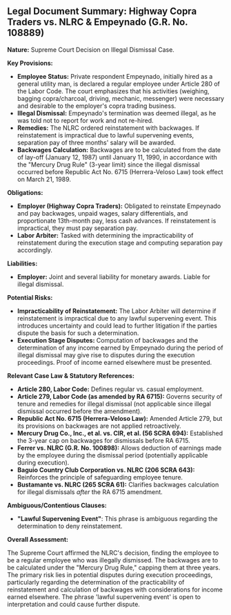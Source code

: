 ## Legal Document Summary: Highway Copra Traders vs. NLRC & Empeynado (G.R. No. 108889)

**Nature:** Supreme Court Decision on Illegal Dismissal Case.

**Key Provisions:**

*   **Employee Status:** Private respondent Empeynado, initially hired as a general utility man, is declared a regular employee under Article 280 of the Labor Code. The court emphasizes that his activities (weighing, bagging copra/charcoal, driving, mechanic, messenger) were necessary and desirable to the employer's copra trading business.
*   **Illegal Dismissal:** Empeynado's termination was deemed illegal, as he was told not to report for work and not re-hired.
*   **Remedies:** The NLRC ordered reinstatement with backwages. If reinstatement is impractical due to lawful supervening events, separation pay of three months' salary will be awarded.
*   **Backwages Calculation:** Backwages are to be calculated from the date of lay-off (January 12, 1987) until January 11, 1990, in accordance with the "Mercury Drug Rule" (3-year limit) since the illegal dismissal occurred before Republic Act No. 6715 (Herrera-Veloso Law) took effect on March 21, 1989.

**Obligations:**

*   **Employer (Highway Copra Traders):** Obligated to reinstate Empeynado and pay backwages, unpaid wages, salary differentials, and proportionate 13th-month pay, less cash advances. If reinstatement is impractical, they must pay separation pay.
*   **Labor Arbiter:** Tasked with determining the impracticability of reinstatement during the execution stage and computing separation pay accordingly.

**Liabilities:**

*   **Employer:** Joint and several liability for monetary awards. Liable for illegal dismissal.

**Potential Risks:**

*   **Impracticability of Reinstatement:** The Labor Arbiter will determine if reinstatement is impractical due to any lawful supervening event. This introduces uncertainty and could lead to further litigation if the parties dispute the basis for such a determination.
*   **Execution Stage Disputes:** Computation of backwages and the determination of any income earned by Empeynado during the period of illegal dismissal may give rise to disputes during the execution proceedings. Proof of income earned elsewhere must be presented.

**Relevant Case Law & Statutory References:**

*   **Article 280, Labor Code:** Defines regular vs. casual employment.
*   **Article 279, Labor Code (as amended by RA 6715):**  Governs security of tenure and remedies for illegal dismissal (not applicable since illegal dismissal occurred before the amendment).
*   **Republic Act No. 6715 (Herrera-Veloso Law):** Amended Article 279, but its provisions on backwages are not applied retroactively.
*   **Mercury Drug Co., Inc., et al. vs. CIR, et al. (56 SCRA 694):** Established the 3-year cap on backwages for dismissals before RA 6715.
*   **Ferrer vs. NLRC (G.R. No. 100898):**  Allows deduction of earnings made by the employee during the dismissal period (potentially applicable during execution).
*   **Baguio Country Club Corporation vs. NLRC (206 SCRA 643):** Reinforces the principle of safeguarding employee tenure.
*   **Bustamante vs. NLRC (265 SCRA 61):** Clarifies backwages calculation for illegal dismissals *after* the RA 6715 amendment.

**Ambiguous/Contentious Clauses:**

*   **"Lawful Supervening Event"**: This phrase is ambiguous regarding the determination to deny reinstatement.

**Overall Assessment:**

The Supreme Court affirmed the NLRC's decision, finding the employee to be a regular employee who was illegally dismissed. The backwages are to be calculated under the "Mercury Drug Rule," capping them at three years. The primary risk lies in potential disputes during execution proceedings, particularly regarding the determination of the practicability of reinstatement and calculation of backwages with considerations for income earned elsewhere. The phrase 'lawful supervening event' is open to interpretation and could cause further dispute.
